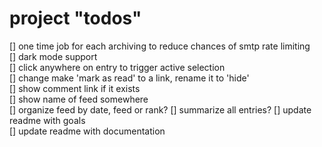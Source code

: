 # project "todos"

[] one time job for each archiving to reduce chances of smtp rate limiting  
[] dark mode support  
[] click anywhere on entry to trigger active selection  
[] change make 'mark as read' to a link, rename it to 'hide'  
[] show comment link if it exists  
[] show name of feed somewhere  
[] organize feed by date, feed or rank?
[] summarize all entries?
[] update readme with goals  
[] update readme with documentation  
